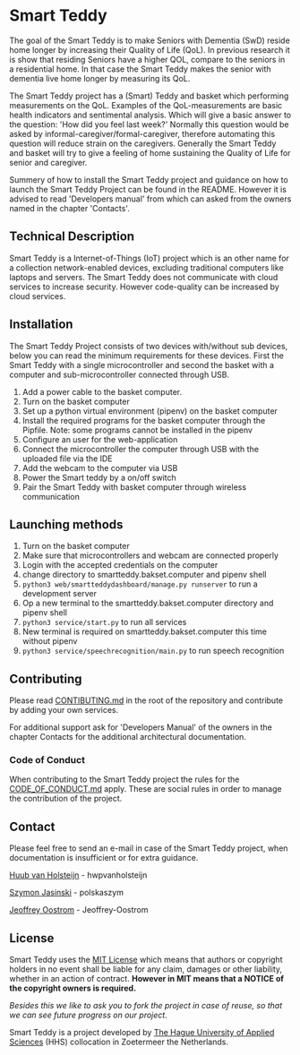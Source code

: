 # Smart Teddy

The goal of the Smart Teddy is to make Seniors with Dementia (SwD) reside home longer by increasing their Quality of Life (QoL). In previous research it is show that residing Seniors have a higher QOL, compare to the seniors in a residential home. In that case the Smart Teddy makes the senior with dementia live home longer by measuring its QoL.

The Smart Teddy project has a (Smart) Teddy and basket which performing measurements on the QoL. Examples of the QoL-measurements are basic health indicators and sentimental analysis. Which will give a basic answer to the question: 'How did you feel last week?' Normally this question would be asked by informal-caregiver/formal-caregiver, therefore automating this question will reduce strain on the caregivers. Generally the Smart Teddy and basket will try to give a feeling of home sustaining the Quality of Life for senior and caregiver.

Summery of how to install the Smart Teddy project and guidance on how to launch the Smart Teddy Project can be found in the README. However it is advised to read 'Developers manual' from which can asked from the owners named in the chapter 'Contacts'.

## Technical Description

Smart Teddy is a Internet-of-Things (IoT) project which is an other name for a collection network-enabled devices, excluding traditional computers like laptops and servers. The Smart Teddy does not communicate with cloud services to increase security. However code-quality can be increased by cloud services. 

## Installation

The Smart Teddy Project consists of two devices with/without sub devices, below you can read the minimum requirements for these devices. First the Smart Teddy with a single microcontroller and second the basket with a computer and sub-microcontroller connected through USB.

1. Add a power cable to the basket computer.
2. Turn on the basket computer
3. Set up a python virtual environment (pipenv) on the basket computer
4. Install the required programs for the basket computer through the Pipfile.
   Note: some programs cannot be installed in the pipenv
5. Configure an user for the web-application
6. Connect the microcontroller the computer through USB with the uploaded file via the IDE
7. Add the webcam to the computer via USB
8. Power the Smart teddy by a on/off switch
9. Pair the Smart Teddy with basket computer through wireless communication

## Launching methods

1. Turn on the basket computer
2. Make sure that microcontrollers and webcam are connected properly
3. Login with the accepted credentials on the computer
4. change directory to smartteddy.bakset.computer and pipenv shell
5. `python3 web/smartteddydashboard/manage.py runserver` to run a development server
6. Op a new terminal to the smartteddy.bakset.computer directory and pipenv shell
7. `python3 service/start.py` to run all services
8. New terminal is required on smartteddy.bakset.computer this time without pipenv
9. `python3 service/speechrecognition/main.py` to run speech recognition

## Contributing 

Please read [CONTIBUTING.md](https://github.com/smart-teddy-project-hhs/SmartTeddy/blob/master/CONTRIBUTING.md) in the root of the repository and contribute by adding your own services.

For additional support ask for 'Developers Manual' of the owners in the chapter Contacts for the additional architectural documentation. 

### Code of Conduct

When contributing to the Smart Teddy project the rules for the [CODE_OF_CONDUCT.md](https://github.com/smart-teddy-project-hhs/SmartTeddy/blob/master/CODE_OF_CONDUCT.md) apply. These are social rules in order to manage the contribution of the project.

## Contact 

Please feel free to send an e-mail in case of the Smart Teddy project, when documentation is insufficient or for extra guidance.

[Huub van Holsteijn](mailto:h.w.p.vanholsteijn@student.hhs.nl]) - hwpvanholsteijn

[Szymon Jasinski](mailto:s.jasinski@student.hhs.nl) - polskaszym

[Jeoffrey Oostrom](mailto:j.s.oostrom@student.hhs.nl) - Jeoffrey-Oostrom

## License

Smart Teddy uses the [MIT License](https://mit-license.org/) which means that authors or copyright holders in no event shall be liable for any claim, damages or other liability, whether in an action of contract. **However in MIT means that a NOTICE of the copyright owners is required.**

_Besides this we like to ask you to fork the project in case of reuse, so that we can see future progress on our project._ 

Smart Teddy is a project developed by [The Hague University of Applied Sciences](https://www.thehagueuniversity.com/) (HHS) collocation in Zoetermeer the Netherlands.
 